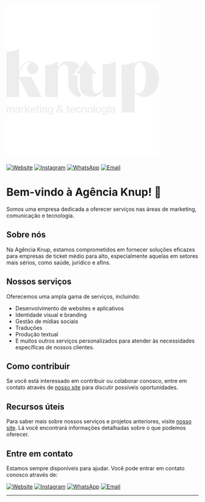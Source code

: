 <img src="Logotipo-(branco).png" alt="Agência Knup" width="400" height="400">

[![Website](https://img.shields.io/badge/Website-Agência%20Knup-blue)](https://www.agenciaknup.com.br/)
[![Instagram](https://img.shields.io/badge/Instagram-Agência%20Knup-orange)](https://www.instagram.com/agenciaknup/)
[![WhatsApp](https://img.shields.io/badge/WhatsApp-Agência%20Knup-brightgreen)](https://wa.me/message/UD47HU6U7N3LF1)
[![Email](https://img.shields.io/badge/Email-Contato%20via%20Email-yellow)](mailto:contato@agenciaknup.com.br)

# Bem-vindo à Agência Knup! 👋

Somos uma empresa dedicada a oferecer serviços nas áreas de marketing, comunicação e tecnologia.

## Sobre nós

Na Agência Knup, estamos comprometidos em fornecer soluções eficazes para empresas de ticket médio para alto, especialmente aquelas em setores mais sérios, como saúde, jurídico e afins.

## Nossos serviços

Oferecemos uma ampla gama de serviços, incluindo:

- Desenvolvimento de websites e aplicativos
- Identidade visual e branding
- Gestão de mídias sociais
- Traduções
- Produção textual
- E muitos outros serviços personalizados para atender às necessidades específicas de nossos clientes.

## Como contribuir

Se você está interessado em contribuir ou colaborar conosco, entre em contato através de [nosso site](https://www.agenciaknup.com.br/) para discutir possíveis oportunidades.

## Recursos úteis

Para saber mais sobre nossos serviços e projetos anteriores, visite [nosso site](https://www.agenciaknup.com.br/). Lá você encontrará informações detalhadas sobre o que podemos oferecer.

## Entre em contato

Estamos sempre disponíveis para ajudar. Você pode entrar em contato conosco através de:

[![Website](https://img.shields.io/badge/Website-Agência%20Knup-blue)](https://www.agenciaknup.com.br/)
[![Instagram](https://img.shields.io/badge/Instagram-Agência%20Knup-orange)](https://www.instagram.com/agenciaknup/)
[![WhatsApp](https://img.shields.io/badge/WhatsApp-Agência%20Knup-brightgreen)](https://wa.me/seu_numerodetelefone_aqui)
[![Email](https://img.shields.io/badge/Email-Contato%20via%20Email-yellow)](mailto:seu_email@aqui.com)

---
